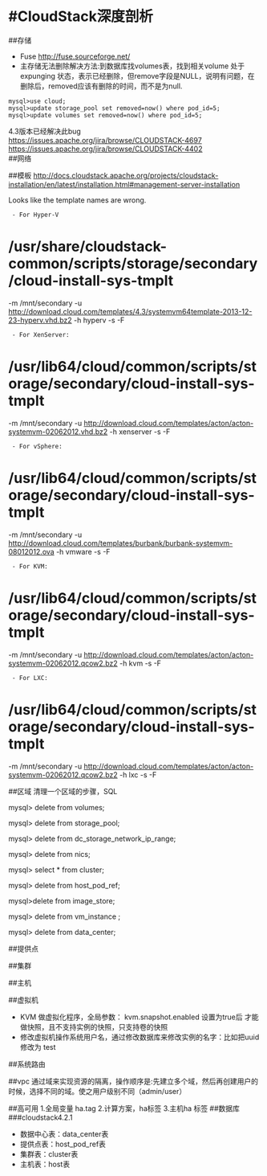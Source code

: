 #CloudStack深度剖析
==============

##存储
- Fuse http://fuse.sourceforge.net/
- 主存储无法删除解决方法:到数据库找volumes表，找到相关volume 处于expunging 状态，表示已经删除，但remove字段是NULL，说明有问题，在删除后，removed应该有删除的时间，而不是为null.
```
mysql>use cloud;
mysql>update storage_pool set removed=now() where pod_id=5;
mysql>update volumes set removed=now() where pod_id=5;
```
4.3版本已经解决此bug   
https://issues.apache.org/jira/browse/CLOUDSTACK-4697   
https://issues.apache.org/jira/browse/CLOUDSTACK-4402   
##网络

##模板
  http://docs.cloudstack.apache.org/projects/cloudstack-installation/en/latest/installation.html#management-server-installation
  
   Looks like the template names are wrong.
  
     - For Hyper-V
  
  # /usr/share/cloudstack-common/scripts/storage/secondary/cloud-install-sys-tmplt
  -m /mnt/secondary -u
  http://download.cloud.com/templates/4.3/systemvm64template-2013-12-23-hyperv.vhd.bz2
  -h hyperv -s <optional-management-server-secret-key> -F
  
  
     - For XenServer:
  
  # /usr/lib64/cloud/common/scripts/storage/secondary/cloud-install-sys-tmplt
  -m /mnt/secondary -u
  http://download.cloud.com/templates/acton/acton-systemvm-02062012.vhd.bz2
  -h xenserver -s <optional-management-server-secret-key> -F
  
  
     - For vSphere:
  
  # /usr/lib64/cloud/common/scripts/storage/secondary/cloud-install-sys-tmplt
  -m /mnt/secondary -u
  http://download.cloud.com/templates/burbank/burbank-systemvm-08012012.ova
  -h vmware -s <optional-management-server-secret-key>  -F
  
  
     - For KVM:
  
  # /usr/lib64/cloud/common/scripts/storage/secondary/cloud-install-sys-tmplt
  -m /mnt/secondary -u
  http://download.cloud.com/templates/acton/acton-systemvm-02062012.qcow2.bz2
  -h kvm -s <optional-management-server-secret-key> -F
  
  
     - For LXC:
  
  # /usr/lib64/cloud/common/scripts/storage/secondary/cloud-install-sys-tmplt
  -m /mnt/secondary -u
  http://download.cloud.com/templates/acton/acton-systemvm-02062012.qcow2.bz2
  -h lxc -s <optional-management-server-secret-key> -F

##区域
  清理一个区域的步骤，SQL
  
  mysql> delete from volumes;
  
  mysql> delete from storage_pool;    
  
  mysql> delete from dc_storage_network_ip_range; 
  
  mysql> delete from nics; 
  
  mysql> select * from cluster; 
  
  mysql> delete from host_pod_ref; 
  
  mysql>delete from image_store; 
  
  mysql> delete from vm_instance ; 
  
  mysql> delete from data_center; 

##提供点

##集群

##主机

##虚拟机
- KVM 做虚拟化程序，全局参数： kvm.snapshot.enabled  设置为true后 才能做快照，且不支持实例的快照，只支持卷的快照 
- 修改虚拟机操作系统用户名，通过修改数据库来修改实例的名字：比如把uuid修改为 test

##系统路由

##vpc
  通过域来实现资源的隔离，操作顺序是:先建立多个域，然后再创建用户的时候，选择不同的域。使之用户级别不同（admin/user）
  
##高可用
  1.全局变量 ha.tag
  2.计算方案，ha标签
  3.主机ha 标签
##数据库
###cloudstack4.2.1
- 数据中心表：data_center表
- 提供点表：host_pod_ref表 
- 集群表：cluster表
- 主机表：host表
